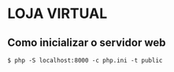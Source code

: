 # LOJA VIRTUAL

## Como inicializar o servidor web

```shell
$ php -S localhost:8000 -c php.ini -t public
```
